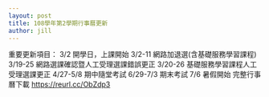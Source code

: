 ```yaml
---
layout: post
title: 108學年第2學期行事曆更新
author: jill
---
```


重要更新項目：
3/2 開學日，上課開始
3/2-11 網路加退選(含基礎服務學習課程)
3/19-25 網路選課確認暨人工受理選課錯誤更正
3/20-26 基礎服務學習課程人工受理選課更正
4/27-5/8 期中隨堂考試
6/29-7/3 期末考試
7/6 暑假開始
完整行事曆下載 https://reurl.cc/ObZdp3
